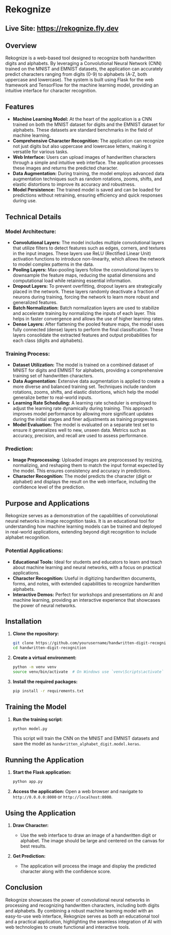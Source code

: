 # Rekognize

## Live Site: https://rekognize.fly.dev

## Overview

Rekognize is a web-based tool designed to recognize both handwritten digits and alphabets. By leveraging a Convolutional Neural Network (CNN) trained on the MNIST and EMNIST datasets, the application can accurately predict characters ranging from digits (0-9) to alphabets (A-Z, both uppercase and lowercase). The system is built using Flask for the web framework and TensorFlow for the machine learning model, providing an intuitive interface for character recognition.

## Features

- **Machine Learning Model:** At the heart of the application is a CNN trained on both the MNIST dataset for digits and the EMNIST dataset for alphabets. These datasets are standard benchmarks in the field of machine learning.
- **Comprehensive Character Recognition:** The application can recognize not just digits but also uppercase and lowercase letters, making it versatile for various tasks.
- **Web Interface:** Users can upload images of handwritten characters through a simple and intuitive web interface. The application processes these images and returns the predicted character.
- **Data Augmentation:** During training, the model employs advanced data augmentation techniques such as random rotations, zooms, shifts, and elastic distortions to improve its accuracy and robustness.
- **Model Persistence:** The trained model is saved and can be loaded for predictions without retraining, ensuring efficiency and quick responses during use.

## Technical Details

### Model Architecture:
- **Convolutional Layers:** The model includes multiple convolutional layers that utilize filters to detect features such as edges, corners, and textures in the input images. These layers use ReLU (Rectified Linear Unit) activation functions to introduce non-linearity, which allows the network to model complex patterns in the data.
- **Pooling Layers:** Max-pooling layers follow the convolutional layers to downsample the feature maps, reducing the spatial dimensions and computational load while retaining essential information.
- **Dropout Layers:** To prevent overfitting, dropout layers are strategically placed in the network. These layers randomly deactivate a fraction of neurons during training, forcing the network to learn more robust and generalized features.
- **Batch Normalization:** Batch normalization layers are used to stabilize and accelerate training by normalizing the inputs of each layer. This helps in faster convergence and allows the use of higher learning rates.
- **Dense Layers:** After flattening the pooled feature maps, the model uses fully connected (dense) layers to perform the final classification. These layers consolidate the extracted features and output probabilities for each class (digits and alphabets).

### Training Process:
- **Dataset Utilization:** The model is trained on a combined dataset of MNIST for digits and EMNIST for alphabets, providing a comprehensive training set of handwritten characters.
- **Data Augmentation:** Extensive data augmentation is applied to create a more diverse and balanced training set. Techniques include random rotations, zooms, shifts, and elastic distortions, which help the model generalize better to real-world inputs.
- **Learning Rate Scheduling:** A learning rate scheduler is employed to adjust the learning rate dynamically during training. This approach improves model performance by allowing more significant updates during the initial stages and finer adjustments as training progresses.
- **Model Evaluation:** The model is evaluated on a separate test set to ensure it generalizes well to new, unseen data. Metrics such as accuracy, precision, and recall are used to assess performance.
  
### Prediction:
- **Image Preprocessing:** Uploaded images are preprocessed by resizing, normalizing, and reshaping them to match the input format expected by the model. This ensures consistency and accuracy in predictions.
- **Character Recognition:** The model predicts the character (digit or alphabet) and displays the result on the web interface, including the confidence level of the prediction.

## Purpose and Applications

Rekognize serves as a demonstration of the capabilities of convolutional neural networks in image recognition tasks. It is an educational tool for understanding how machine learning models can be trained and deployed in real-world applications, extending beyond digit recognition to include alphabet recognition.

### Potential Applications:
- **Educational Tools:** Ideal for students and educators to learn and teach about machine learning and neural networks, with a focus on practical applications.
- **Character Recognition:** Useful in digitizing handwritten documents, forms, and notes, with extended capabilities to recognize handwritten alphabets.
- **Interactive Demos:** Perfect for workshops and presentations on AI and machine learning, providing an interactive experience that showcases the power of neural networks.

## Installation

1. **Clone the repository:**
    ```sh
    git clone https://github.com/yourusername/handwritten-digit-recognition.git
    cd handwritten-digit-recognition
    ```

2. **Create a virtual environment:**
    ```sh
    python -m venv venv
    source venv/bin/activate  # On Windows use `venv\Scripts\activate`
    ```

3. **Install the required packages:**
    ```sh
    pip install -r requirements.txt
    ```

## Training the Model

1. **Run the training script:**
    ```sh
    python model.py
    ```
   This script will train the CNN on the MNIST and EMNIST datasets and save the model as `handwritten_alphabet_digit.model.keras`.

## Running the Application

1. **Start the Flask application:**
    ```sh
    python app.py
    ```

2. **Access the application:**
   Open a web browser and navigate to `http://0.0.0.0:8000` or `http://localhost:8000`.

## Using the Application

1. **Draw Character:**
   - Use the web interface to draw an image of a handwritten digit or alphabet. The image should be large and centered on the canvas for best results.

2. **Get Prediction:**
   - The application will process the image and display the predicted character along with the confidence score.

## Conclusion

Rekognize showcases the power of convolutional neural networks in processing and recognizing handwritten characters, including both digits and alphabets. By combining a robust machine learning model with an easy-to-use web interface, Rekognize serves as both an educational tool and a practical application, highlighting the seamless integration of AI with web technologies to create functional and interactive tools.
